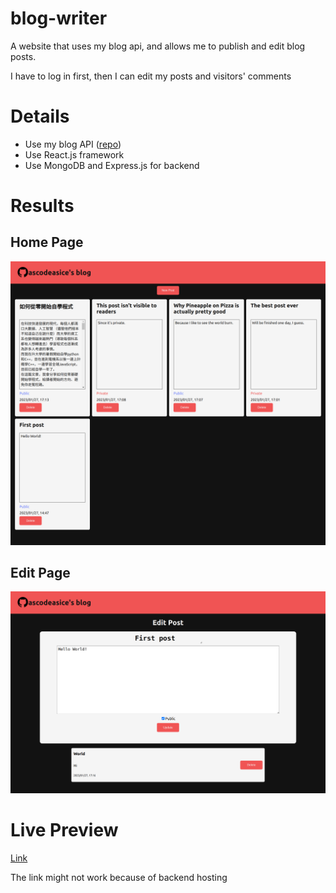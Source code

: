 # blog-writer
A website that uses my blog api, and allows me to publish and edit blog posts.

I have to log in first, then I can edit my posts and visitors' comments

# Details
- Use my blog API ([repo](https://github.com/ascodeasice/blog-api))
- Use React.js framework
- Use MongoDB and Express.js for backend
# Results
## Home Page
![](./src/images/home.png)
## Edit Page
![](./src/images/edit.png)
# Live Preview
[Link](https://ascodeasice.github.io/blog-writer/)

The link might not work because of backend hosting